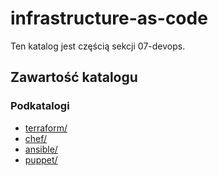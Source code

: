 # infrastructure-as-code

Ten katalog jest częścią sekcji 07-devops.

## Zawartość katalogu

### Podkatalogi

- [terraform/](terraform/)
- [chef/](chef/)
- [ansible/](ansible/)
- [puppet/](puppet/)

